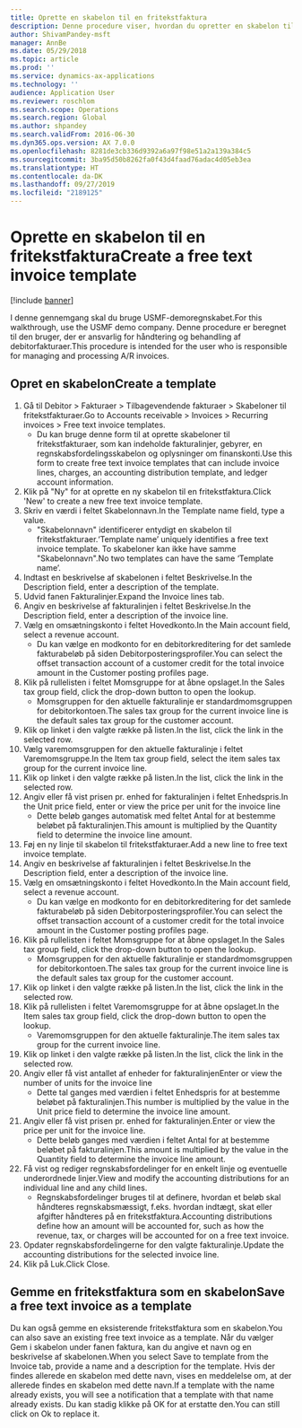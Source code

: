 ```yaml
---
title: Oprette en skabelon til en fritekstfaktura
description: Denne procedure viser, hvordan du opretter en skabelon til en fritekstfaktura.
author: ShivamPandey-msft
manager: AnnBe
ms.date: 05/29/2018
ms.topic: article
ms.prod: ''
ms.service: dynamics-ax-applications
ms.technology: ''
audience: Application User
ms.reviewer: roschlom
ms.search.scope: Operations
ms.search.region: Global
ms.author: shpandey
ms.search.validFrom: 2016-06-30
ms.dyn365.ops.version: AX 7.0.0
ms.openlocfilehash: 8281de3cb336d9392a6a97f98e51a2a139a384c5
ms.sourcegitcommit: 3ba95d50b8262fa0f43d4faad76adac4d05eb3ea
ms.translationtype: HT
ms.contentlocale: da-DK
ms.lasthandoff: 09/27/2019
ms.locfileid: "2189125"
---
```

# <a name="create-a-free-text-invoice-template"></a><span data-ttu-id="d856b-103">Oprette en skabelon til en fritekstfaktura</span><span class="sxs-lookup"><span data-stu-id="d856b-103">Create a free text invoice template</span></span>

[!include [banner](../includes/banner.md)]

<span data-ttu-id="d856b-104">I denne gennemgang skal du bruge USMF-demoregnskabet.</span><span class="sxs-lookup"><span data-stu-id="d856b-104">For this walkthrough, use the USMF demo company.</span></span> <span data-ttu-id="d856b-105">Denne procedure er beregnet til den bruger, der er ansvarlig for håndtering og behandling af debitorfakturaer.</span><span class="sxs-lookup"><span data-stu-id="d856b-105">This procedure is intended for the user who is responsible for managing and processing A/R invoices.</span></span>

## <a name="create-a-template"></a><span data-ttu-id="d856b-106">Opret en skabelon</span><span class="sxs-lookup"><span data-stu-id="d856b-106">Create a template</span></span>

1. <span data-ttu-id="d856b-107">Gå til Debitor > Fakturaer > Tilbagevendende fakturaer > Skabeloner til fritekstfakturaer.</span><span class="sxs-lookup"><span data-stu-id="d856b-107">Go to Accounts receivable > Invoices > Recurring invoices > Free text invoice templates.</span></span>
    * <span data-ttu-id="d856b-108">Du kan bruge denne form til at oprette skabeloner til fritekstfakturaer, som kan indeholde fakturalinjer, gebyrer, en regnskabsfordelingsskabelon og oplysninger om finanskonti.</span><span class="sxs-lookup"><span data-stu-id="d856b-108">Use this form to create free text invoice templates that can include invoice lines, charges, an accounting distribution template, and ledger account information.</span></span>  
2. <span data-ttu-id="d856b-109">Klik på "Ny" for at oprette en ny skabelon til en fritekstfaktura.</span><span class="sxs-lookup"><span data-stu-id="d856b-109">Click 'New' to create a new free text invoice template.</span></span>
3. <span data-ttu-id="d856b-110">Skriv en værdi i feltet Skabelonnavn.</span><span class="sxs-lookup"><span data-stu-id="d856b-110">In the Template name field, type a value.</span></span>
    * <span data-ttu-id="d856b-111">"Skabelonnavn" identificerer entydigt en skabelon til fritekstfakturaer.</span><span class="sxs-lookup"><span data-stu-id="d856b-111">‘Template name’ uniquely identifies a free text invoice template.</span></span> <span data-ttu-id="d856b-112">To skabeloner kan ikke have samme "Skabelonnavn".</span><span class="sxs-lookup"><span data-stu-id="d856b-112">No two templates can have the same ‘Template name’.</span></span>  
4. <span data-ttu-id="d856b-113">Indtast en beskrivelse af skabelonen i feltet Beskrivelse.</span><span class="sxs-lookup"><span data-stu-id="d856b-113">In the Description field, enter a description of the template.</span></span>
5. <span data-ttu-id="d856b-114">Udvid fanen Fakturalinjer.</span><span class="sxs-lookup"><span data-stu-id="d856b-114">Expand the Invoice lines tab.</span></span>
6. <span data-ttu-id="d856b-115">Angiv en beskrivelse af fakturalinjen i feltet Beskrivelse.</span><span class="sxs-lookup"><span data-stu-id="d856b-115">In the Description field, enter a description of the invoice line.</span></span>
7. <span data-ttu-id="d856b-116">Vælg en omsætningskonto i feltet Hovedkonto.</span><span class="sxs-lookup"><span data-stu-id="d856b-116">In the Main account field, select a revenue account.</span></span>
    * <span data-ttu-id="d856b-117">Du kan vælge en modkonto for en debitorkreditering for det samlede fakturabeløb på siden Debitorposteringsprofiler.</span><span class="sxs-lookup"><span data-stu-id="d856b-117">You can select the offset transaction account of a customer credit for the total invoice amount in the Customer posting profiles page.</span></span>  
8. <span data-ttu-id="d856b-118">Klik på rullelisten i feltet Momsgruppe for at åbne opslaget.</span><span class="sxs-lookup"><span data-stu-id="d856b-118">In the Sales tax group field, click the drop-down button to open the lookup.</span></span>
    * <span data-ttu-id="d856b-119">Momsgruppen for den aktuelle fakturalinje er standardmomsgruppen for debitorkontoen.</span><span class="sxs-lookup"><span data-stu-id="d856b-119">The sales tax group for the current invoice line is the default sales tax group for the customer account.</span></span>  
9. <span data-ttu-id="d856b-120">Klik op linket i den valgte række på listen.</span><span class="sxs-lookup"><span data-stu-id="d856b-120">In the list, click the link in the selected row.</span></span>
10. <span data-ttu-id="d856b-121">Vælg varemomsgruppen for den aktuelle fakturalinje i feltet Varemomsgruppe.</span><span class="sxs-lookup"><span data-stu-id="d856b-121">In the Item tax group field, select the item sales tax group for the current invoice line.</span></span>
11. <span data-ttu-id="d856b-122">Klik op linket i den valgte række på listen.</span><span class="sxs-lookup"><span data-stu-id="d856b-122">In the list, click the link in the selected row.</span></span>
12. <span data-ttu-id="d856b-123">Angiv eller få vist prisen pr. enhed for fakturalinjen i feltet Enhedspris.</span><span class="sxs-lookup"><span data-stu-id="d856b-123">In the Unit price field, enter or view the price per unit for the invoice line</span></span>
    * <span data-ttu-id="d856b-124">Dette beløb ganges automatisk med feltet Antal for at bestemme beløbet på fakturalinjen.</span><span class="sxs-lookup"><span data-stu-id="d856b-124">This amount is multiplied by the Quantity field to determine the invoice line amount.</span></span>  
13. <span data-ttu-id="d856b-125">Føj en ny linje til skabelon til fritekstfakturaer.</span><span class="sxs-lookup"><span data-stu-id="d856b-125">Add a new line to free text invoice template.</span></span>
14. <span data-ttu-id="d856b-126">Angiv en beskrivelse af fakturalinjen i feltet Beskrivelse.</span><span class="sxs-lookup"><span data-stu-id="d856b-126">In the Description field, enter a description of the invoice line.</span></span>
15. <span data-ttu-id="d856b-127">Vælg en omsætningskonto i feltet Hovedkonto.</span><span class="sxs-lookup"><span data-stu-id="d856b-127">In the Main account field, select a revenue account.</span></span>
    * <span data-ttu-id="d856b-128">Du kan vælge en modkonto for en debitorkreditering for det samlede fakturabeløb på siden Debitorposteringsprofiler.</span><span class="sxs-lookup"><span data-stu-id="d856b-128">You can select the offset transaction account of a customer credit for the total invoice amount in the Customer posting profiles page.</span></span>  
16. <span data-ttu-id="d856b-129">Klik på rullelisten i feltet Momsgruppe for at åbne opslaget.</span><span class="sxs-lookup"><span data-stu-id="d856b-129">In the Sales tax group field, click the drop-down button to open the lookup.</span></span>
    * <span data-ttu-id="d856b-130">Momsgruppen for den aktuelle fakturalinje er standardmomsgruppen for debitorkontoen.</span><span class="sxs-lookup"><span data-stu-id="d856b-130">The sales tax group for the current invoice line is the default sales tax group for the customer account.</span></span>  
17. <span data-ttu-id="d856b-131">Klik op linket i den valgte række på listen.</span><span class="sxs-lookup"><span data-stu-id="d856b-131">In the list, click the link in the selected row.</span></span>
18. <span data-ttu-id="d856b-132">Klik på rullelisten i feltet Varemomsgruppe for at åbne opslaget.</span><span class="sxs-lookup"><span data-stu-id="d856b-132">In the Item sales tax group field, click the drop-down button to open the lookup.</span></span>
    * <span data-ttu-id="d856b-133">Varemomsgruppen for den aktuelle fakturalinje.</span><span class="sxs-lookup"><span data-stu-id="d856b-133">The item sales tax group for the current invoice line.</span></span>  
19. <span data-ttu-id="d856b-134">Klik op linket i den valgte række på listen.</span><span class="sxs-lookup"><span data-stu-id="d856b-134">In the list, click the link in the selected row.</span></span>
20. <span data-ttu-id="d856b-135">Angiv eller få vist antallet af enheder for fakturalinjen</span><span class="sxs-lookup"><span data-stu-id="d856b-135">Enter or view the number of units for the invoice line</span></span>
    * <span data-ttu-id="d856b-136">Dette tal ganges med værdien i feltet Enhedspris for at bestemme beløbet på fakturalinjen.</span><span class="sxs-lookup"><span data-stu-id="d856b-136">This number is multiplied by the value in the Unit price field to determine the invoice line amount.</span></span>  
21. <span data-ttu-id="d856b-137">Angiv eller få vist prisen pr. enhed for fakturalinjen.</span><span class="sxs-lookup"><span data-stu-id="d856b-137">Enter or view the price per unit for the invoice line.</span></span> 
    * <span data-ttu-id="d856b-138">Dette beløb ganges med værdien i feltet Antal for at bestemme beløbet på fakturalinjen.</span><span class="sxs-lookup"><span data-stu-id="d856b-138">This amount is multiplied by the value in the Quantity field to determine the invoice line amount.</span></span>  
22. <span data-ttu-id="d856b-139">Få vist og rediger regnskabsfordelinger for en enkelt linje og eventuelle underordnede linjer.</span><span class="sxs-lookup"><span data-stu-id="d856b-139">View and modify the accounting distributions for an individual line and any child lines.</span></span>
    * <span data-ttu-id="d856b-140">Regnskabsfordelinger bruges til at definere, hvordan et beløb skal håndteres regnskabsmæssigt, f.eks. hvordan indtægt, skat eller afgifter håndteres på en fritekstfaktura.</span><span class="sxs-lookup"><span data-stu-id="d856b-140">Accounting distributions define how an amount will be accounted for, such as how the revenue, tax, or charges will be accounted for on a free text invoice.</span></span>  
23. <span data-ttu-id="d856b-141">Opdater regnskabsfordelingerne for den valgte fakturalinje.</span><span class="sxs-lookup"><span data-stu-id="d856b-141">Update the accounting distributions for the selected invoice line.</span></span>
24. <span data-ttu-id="d856b-142">Klik på Luk.</span><span class="sxs-lookup"><span data-stu-id="d856b-142">Click Close.</span></span>

## <a name="save-a-free-text-invoice-as-a-template"></a><span data-ttu-id="d856b-143">Gemme en fritekstfaktura som en skabelon</span><span class="sxs-lookup"><span data-stu-id="d856b-143">Save a free text invoice as a template</span></span>
<span data-ttu-id="d856b-144">Du kan også gemme en eksisterende fritekstfaktura som en skabelon.</span><span class="sxs-lookup"><span data-stu-id="d856b-144">You can also save an existing free text invoice as a template.</span></span> <span data-ttu-id="d856b-145">Når du vælger Gem i skabelon under fanen faktura, kan du angive et navn og en beskrivelse af skabelonen.</span><span class="sxs-lookup"><span data-stu-id="d856b-145">When you select Save to template from the Invoice tab, provide a name and a description for the template.</span></span> <span data-ttu-id="d856b-146">Hvis der findes allerede en skabelon med dette navn, vises en meddelelse om, at der allerede findes en skabelon med dette navn.</span><span class="sxs-lookup"><span data-stu-id="d856b-146">If a template with the name already exists, you will see a notification that a template with that name already exists.</span></span> <span data-ttu-id="d856b-147">Du kan stadig klikke på OK for at erstatte den.</span><span class="sxs-lookup"><span data-stu-id="d856b-147">You can still click on Ok to replace it.</span></span> 
